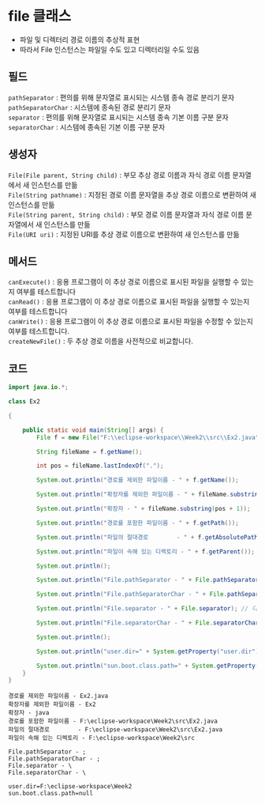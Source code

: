 file 클래스
====
* 파일 및 디렉터리 경로 이름의 추상적 표현
* 따라서 File 인스턴스는 파일일 수도 있고 디렉터리일 수도 있음

필드
---
<code>pathSeparator</code> : 편의를 위해 문자열로 표시되는 시스템 종속 경로 분리기 문자  
<code>pathSeparatorChar</code> : 시스템에 종속된 경로 분리기 문자  
<code>separator</code> : 편의를 위해 문자열로 표시되는 시스템 종속 기본 이름 구분 문자  
<code>separatorChar</code> : 시스템에 종속된 기본 이름 구분 문자  

생성자
---
<code>File(File parent, String child)</code> : 부모 추상 경로 이름과 자식 경로 이름 문자열에서 새 인스턴스를 만듦   
<code>File(String pathname)</code> : 지정된 경로 이름 문자열을 추상 경로 이름으로 변환하여 새 인스턴스를 만듦  
<code>File(String parent, String child)</code> : 부모 경로 이름 문자열과 자식 경로 이름 문자열에서 새 인스턴스를 만듦  
<code>File(URI uri)</code> : 지정된 URI를 추상 경로 이름으로 변환하여 새 인스턴스를 만듦  

메서드
---
<code>canExecute()</code> : 응용 프로그램이 이 추상 경로 이름으로 표시된 파일을 실행할 수 있는지 여부를 테스트합니다  
<code>canRead()</code> : 응용 프로그램이 이 추상 경로 이름으로 표시된 파일을 실행할 수 있는지 여부를 테스트합니다  
<code>canWrite()</code> : 응용 프로그램이 이 추상 경로 이름으로 표시된 파일을 수정할 수 있는지 여부를 테스트합니다.  
<code>createNewFile()</code> : 두 추상 경로 이름을 사전적으로 비교합니다.  

코드
---
```java
import java.io.*;

class Ex2

{

	public static void main(String[] args) {
		File f = new File("F:\\eclipse-workspace\\Week2\\src\\Ex2.java");

		String fileName = f.getName();

		int pos = fileName.lastIndexOf(".");

		System.out.println("경로를 제외한 파일이름 - " + f.getName());

		System.out.println("확장자를 제외한 파일이름 - " + fileName.substring(0, pos));

		System.out.println("확장자 - " + fileName.substring(pos + 1));

		System.out.println("경로를 포함한 파일이름 - " + f.getPath());

		System.out.println("파일의 절대경로        - " + f.getAbsolutePath());

		System.out.println("파일이 속해 있는 디렉토리 - " + f.getParent());

		System.out.println();

		System.out.println("File.pathSeparator - " + File.pathSeparator); // 파일 전체 path 구분자. ;

		System.out.println("File.pathSeparatorChar - " + File.pathSeparatorChar);

		System.out.println("File.separator - " + File.separator); // 디렉터리 구분자. /

		System.out.println("File.separatorChar - " + File.separatorChar);

		System.out.println();

		System.out.println("user.dir=" + System.getProperty("user.dir"));

		System.out.println("sun.boot.class.path=" + System.getProperty("sun.boot.class.path"));
	}
}
```

```
경로를 제외한 파일이름 - Ex2.java
확장자를 제외한 파일이름 - Ex2
확장자 - java
경로를 포함한 파일이름 - F:\eclipse-workspace\Week2\src\Ex2.java
파일의 절대경로        - F:\eclipse-workspace\Week2\src\Ex2.java
파일이 속해 있는 디렉토리 - F:\eclipse-workspace\Week2\src

File.pathSeparator - ;
File.pathSeparatorChar - ;
File.separator - \
File.separatorChar - \

user.dir=F:\eclipse-workspace\Week2
sun.boot.class.path=null
```
